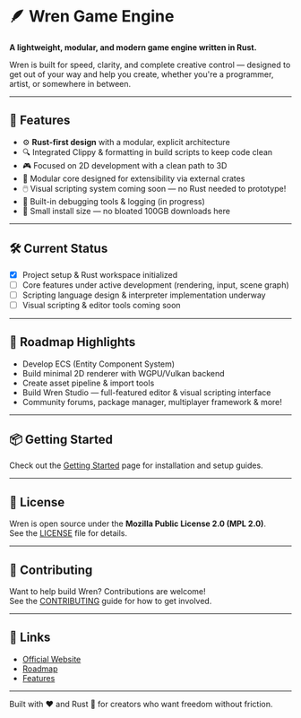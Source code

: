 # 🪶 Wren Game Engine

**A lightweight, modular, and modern game engine written in Rust.**

Wren is built for speed, clarity, and complete creative control — designed to get out of your way and help you create, whether you're a programmer, artist, or somewhere in between.

---

## 🚀 Features

- ⚙️ **Rust-first design** with a modular, explicit architecture  
- 🔍 Integrated Clippy & formatting in build scripts to keep code clean  
- 🎮 Focused on 2D development with a clean path to 3D  
- 🧩 Modular core designed for extensibility via external crates  
- 🖱️ Visual scripting system coming soon — no Rust needed to prototype!  
- 🐞 Built-in debugging tools & logging (in progress)  
- 💾 Small install size — no bloated 100GB downloads here

---

## 🛠️ Current Status

- [x] Project setup & Rust workspace initialized  
- [ ] Core features under active development (rendering, input, scene graph)  
- [ ] Scripting language design & interpreter implementation underway  
- [ ] Visual scripting & editor tools coming soon  

---

## 🔮 Roadmap Highlights

- Develop ECS (Entity Component System)  
- Build minimal 2D renderer with WGPU/Vulkan backend  
- Create asset pipeline & import tools  
- Build Wren Studio — full-featured editor & visual scripting interface  
- Community forums, package manager, multiplayer framework & more!

---

## 📦 Getting Started

Check out the [Getting Started](https://your-wren-site/getting-started) page for installation and setup guides.

---

## 📄 License

Wren is open source under the **Mozilla Public License 2.0 (MPL 2.0)**.  
See the [LICENSE](./LICENSE) file for details.

---

## 🤝 Contributing

Want to help build Wren? Contributions are welcome!  
See the [CONTRIBUTING](./CONTRIBUTING.md) guide for how to get involved.

---

## 🔗 Links

- [Official Website](https://your-wren-site)  
- [Roadmap](https://your-wren-site/roadmap)  
- [Features](https://your-wren-site/features)  

---

Built with ❤️ and Rust 🦀 for creators who want freedom without friction.